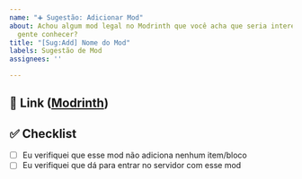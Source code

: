 ```yaml
---
name: "➕ Sugestão: Adicionar Mod"
about: Achou algum mod legal no Modrinth que você acha que seria interessante mais
  gente conhecer?
title: "[Sug:Add] Nome do Mod"
labels: Sugestão de Mod
assignees: ''

---
```


🔗 Link ([Modrinth](https://modrinth.com))
---
<!-- Coloque aqui o link do mod no Modrinth. !-->


✅ Checklist
---
- [ ] Eu verifiquei que esse mod não adiciona nenhum item/bloco
- [ ] Eu verifiquei que dá para entrar no servidor com esse mod
